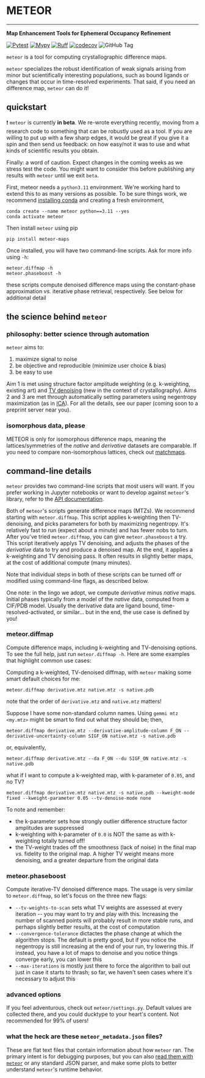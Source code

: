 # METEOR
----------

**Map Enhancement Tools for Ephemeral Occupancy Refinement**

[![Pytest](https://github.com/alisiafadini/meteor/actions/workflows/tests.yml/badge.svg)](https://github.com/your_username/your_repo/actions/workflows/tests.yml)
[![Mypy](https://github.com/alisiafadini/meteor/actions/workflows/mypy.yml/badge.svg)](https://github.com/your_username/your_repo/actions/workflows/mypy.yml)
[![Ruff](https://github.com/alisiafadini/meteor/actions/workflows/lint.yml/badge.svg)](https://github.com/your_username/your_repo/actions/workflows/lint.yml)
[![codecov](https://codecov.io/gh/alisiafadini/meteor/graph/badge.svg?token=NCYMP06MNS)](https://codecov.io/gh/alisiafadini/meteor)
![GitHub Tag](https://img.shields.io/github/v/tag/rs-station/meteor)


`meteor` is a tool for computing crystallographic difference maps. 

`meteor` specializes the robust identification of weak signals arising from minor but scientifically interesting populations, such as bound ligands or changes that occur in time-resolved experiments. That said, if you need an difference map, `meteor` can do it!


## quickstart

❗ `meteor` is currently **in beta**. We re-wrote everything recently, moving from a research code to something that can be robustly used as a tool. If you are willing to put up with a few sharp edges, it would be great if you give it a spin and then send us feedback: on how easy/not it was to use and what kinds of scientific results you obtain.

Finally: a word of caution. Expect changes in the coming weeks as we stress test the code. You might want to consider this before publishing any results with `meteor` until we exit `beta`. 

First, meteor needs a `python3.11` environment. We're working hard to extend this to as many versions as possible. To be sure things work, we recommend [installing conda](https://docs.anaconda.com/miniconda/) and creating a fresh environment,
```
conda create --name meteor python==3.11 --yes
conda activate meteor
```

Then install `meteor` using pip
```
pip install meteor-maps
```

Once installed, you will have two command-line scripts. Ask for more info using `-h`:
```
meteor.diffmap -h
meteor.phaseboost -h
```
these scripts compute denoised difference maps using the constant-phase approximation _vs._ iterative phase retrieval, respectively. See below for additional detail

## the science behind `meteor`

### philosophy: better science through automation

`meteor` aims to:

1. maximize signal to noise
2. be objective and reproducible (minimize user choice & bias)
3. be easy to use

Aim 1 is met using structure factor amplitude weighting (e.g. k-weighting, existing art) and [TV denoising](https://en.wikipedia.org/wiki/Total_variation_denoising) (new in the context of crystallography). Aims 2 and 3 are met through automatically setting parameters using negentropy maximization (as in [ICA](https://en.wikipedia.org/wiki/Independent_component_analysis)). For all the details, see our paper (coming soon to a preprint server near you).


### isomorphous data, please

METEOR is only for isomorphous difference maps, meaning the lattices/symmetries of the _native_ and _derivative_ datasets are comparable. If you need to compare non-isomorphous lattices, check out [matchmaps](https://github.com/rs-station/matchmaps).


## command-line details

`meteor` provides two command-line scripts that most users will want. If you prefer working in Jupyter notebooks or want to develop against `meteor`'s library, refer to the [API documentation](https://rs-station.github.io/meteor/).

Both of `meteor`'s scripts generate difference maps (MTZs). We recommend starting with `meteor.diffmap`. This script applies k-weighting then TV-denoising, and picks parameters for both by maximizing negentropy. It's relatively fast to run (expect about a minute) and has fewer nobs to turn. After you've tried `meteor.diffmap`, you can give `meteor.phaseboost` a try. This script iteratively applys TV denoising, and adjusts the phases of the _derivative_ data to try and produce a denoised map. At the end, it applies a k-weighting and TV denoising pass. It often results in slightly better maps, at the cost of additional compute (many minutes).

Note that individual steps in both of these scripts can be turned off or modified using command-line flags, as described below.

One note: in the lingo we adopt, we compute _derivative_ minus _native_ maps. Initial phases typically from a model of the _native_ data, computed from a CIF/PDB model. Usually the derivative data are ligand bound, time-resolved-activated, or similar... but in the end, the use case is defined by you!

### meteor.diffmap

Compute difference maps, including k-weighting and TV-denoising options. To see the full help, just run `meteor.diffmap -h`. Here are some examples that highlight common use cases:

Computing a k-weighted, TV-denoised diffmap, with `meteor` making some smart default choices for me:
```
meteor.diffmap derivative.mtz native.mtz -s native.pdb
```
note that the order of `derivative.mtz` and `native.mtz` matters!

Suppose I have some non-standard column names. Using `gemmi mtz <my.mtz>` might be smart to find out what they should be; then,
```
meteor.diffmap derivative.mtz --derivative-amplitude-column F_ON --derivative-uncertainty-column SIGF_ON native.mtz -s native.pdb
```
or, equivalently,
```
meteor.diffmap derivative.mtz --da F_ON --du SIGF_ON native.mtz -s native.pdb
```

what if I want to compute a k-weighted map, with k-parameter of `0.05`, and no TV?
```
meteor.diffmap derivative.mtz native.mtz -s native.pdb --kweight-mode fixed --kweight-parameter 0.05 --tv-denoise-mode none 
```

To note and remember:

  - the k-parameter sets how strongly outlier difference structure factor amplitudes are suppressed
  - k-weighting with k-parameter of `0.0` is NOT the same as with k-weighting totally turned off!
  - the TV-weight trades off the smoothness (lack of noise) in the final map _vs._ fidelity to the original map. A higher TV weight means more denoising, and a greater departure from the original data


### meteor.phaseboost

Compute iterative-TV denoised difference maps. The usage is very similar to `meteor.diffmap`, so let's focus on the three new flags:

  - `--tv-weights-to-scan` sets what TV weights are assessed at every iteration -- you may want to try and play with this. Increasing the number of scanned points will probably result in more stable runs, and perhaps slightly better results, at the cost of computation
  - `--convergence-tolerance` dictactes the phase change at which the algorithm stops. The default is pretty good, but if you notice the negentropy is still increasing at the end of your run, try lowering this. If instead, you have a lot of maps to denoise and you notice things converge early, you can lower this
  - `--max-iterations` is mostly just there to force the algorithm to bail out just in case it starts to thrash; so far, we haven't seen cases where it's necessary to adjust this


### advanced options

If you feel adventurous, check out `meteor/settings.py`. Default values are collected there, and you could ducktype to your heart's content. Not recommended for 99% of users!


### what the heck are these `meteor_metadata.json` files?

These are flat text files that contain information about how `meteor` ran. The primary intent is for debugging purposes, but you can also [read them with `meteor`](https://github.com/rs-station/meteor/blob/64f96ca0a293520cbd0163267768ddbfd68c7b0b/meteor/scripts/common.py#L331) or any standard JSON parser, and make some plots to better understand `meteor`'s runtime behavior.
